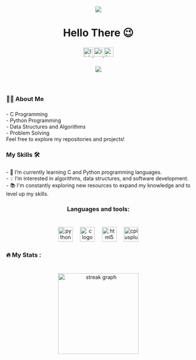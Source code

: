 <br clear="both">

<div align="center">
  <img height="" src="https://github.com/MadhavaKandala/MadhavaKandala/assets/149293303/f692bb5c-63c7-4b14-8a27-baa6071b780a"  />
</div>

###

<h1 align="center">Hello There 😉</h1>

###

<div align="center">
  <a href="https://www.linkedin.com/in/madhava-kandala-46b6182a4/" target="_blank">
    <img src="https://img.shields.io/static/v1?message=LinkedIn&logo=linkedin&label=&color=0077B5&logoColor=white&labelColor=&style=for-the-badge" height="25" alt="linkedin logo"  />
  </a>
  <a href="https://www.instagram.com/madhava_kandala/" target="_blank">
    <img src="https://img.shields.io/static/v1?message=Instagram&logo=instagram&label=&color=E4405F&logoColor=white&labelColor=&style=for-the-badge" height="25" alt="instagram logo"  />
  </a>
  <a href="https://www.hackerrank.com/profile/kpmadhava06" target="_blank">
    <img src="https://img.shields.io/static/v1?message=HackerRank&logo=hackerrank&label=&color=2EC866&logoColor=white&labelColor=&style=for-the-badge" height="25" alt="hackerrank logo"  />
  </a>
</div>

###

<div align="center">
  <img src="https://visitor-badge.laobi.icu/badge?page_id=MadhavaKandala.MadhavaKandala&left_color=darkgray&right_color=aqua&left_text=Profile%20Views"  />
</div>

###

<br clear="both">

<h3 align="left">👩‍💻  About Me</h2>
</div>

###

<p align="left">- C Programming<br>- Python Programming<br>- Data Structures and Algorithms<br>- Problem Solving<br>   Feel free to explore my repositories and projects!</p>

###

<h3 align="left">My Skills 🛠️</h2>
</div>

###

<p align="left">- 🌱 I’m currently learning C and Python programming languages.<br>- 💡 I’m interested in algorithms, data structures, and software development.<br>- 📚 I'm constantly exploring new resources to expand my knowledge and to level up my skills.</p>

###

<h3 align="center">Languages and tools:</h3>

###

<br clear="both">


<div align="center">
  <img src="https://cdn.jsdelivr.net/gh/devicons/devicon/icons/python/python-original.svg" height="40" alt="python logo"  />
  <img width="12" />
  <img src="https://cdn.jsdelivr.net/gh/devicons/devicon/icons/c/c-original.svg" height="40" alt="c logo"  />
  <img width="12" />
  <img src="https://cdn.jsdelivr.net/gh/devicons/devicon/icons/html5/html5-original.svg" height="40" alt="html5 logo"  />
  <img width="12" />
  <img src="https://cdn.jsdelivr.net/gh/devicons/devicon/icons/cplusplus/cplusplus-original.svg" height="40" alt="cplusplus logo"  />
</div>


###

<h3 align="left">🔥   My Stats :</h3>

###

<br clear="both">

<div align="center">
  <img src="https://streak-stats.demolab.com?user=MadhavaKandala&locale=en&mode=daily&theme=dark&hide_border=false&border_radius=5&order=3" height="220" alt="streak graph"  />
</div>

###
